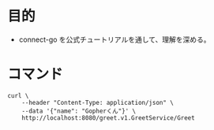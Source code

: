 # 目的

- connect-go を公式チュートリアルを通して、理解を深める。

# コマンド

```cli
curl \
    --header "Content-Type: application/json" \
    --data '{"name": "Gopherくん"}' \
    http://localhost:8080/greet.v1.GreetService/Greet
```
